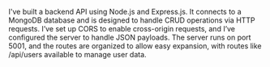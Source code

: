 I've built a backend API using Node.js and Express.js. It connects to a MongoDB database and is designed to handle CRUD operations via HTTP requests. I’ve set up CORS to enable cross-origin requests, and I’ve configured the server to handle JSON payloads. The server runs on port 5001, and the routes are organized to allow easy expansion, with routes like /api/users available to manage user data.
